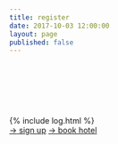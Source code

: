 ```yaml
---
title: register
date: 2017-10-03 12:00:00
layout: page
published: false
---
```


<div style="height: 10vw;"></div>

<section class="c-post--list">
  {% include log.html %}
  <div class="sign-up-links">
    <a href="https://voxproduct.typeform.com/to/EGJWFB" target="_blank"><span>→</span> sign up</a>
    <a href="http://bit.ly/2hM71DE" target="_blank"><span>→</span> book hotel</a>
  </div>
</section>